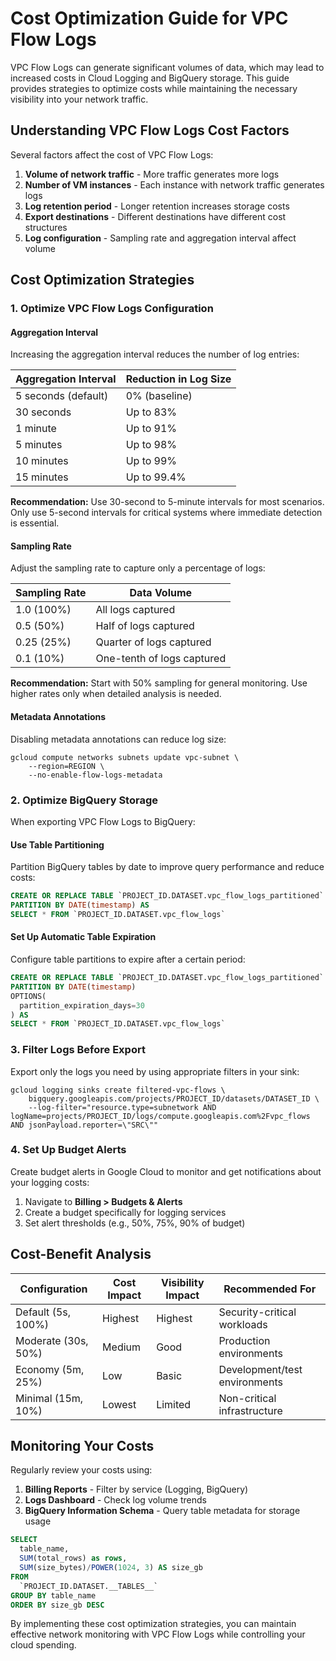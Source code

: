 # Cost Optimization Guide for VPC Flow Logs

VPC Flow Logs can generate significant volumes of data, which may lead to increased costs in Cloud Logging and BigQuery storage. This guide provides strategies to optimize costs while maintaining the necessary visibility into your network traffic.

## Understanding VPC Flow Logs Cost Factors

Several factors affect the cost of VPC Flow Logs:

1. **Volume of network traffic** - More traffic generates more logs
2. **Number of VM instances** - Each instance with network traffic generates logs
3. **Log retention period** - Longer retention increases storage costs
4. **Export destinations** - Different destinations have different cost structures
5. **Log configuration** - Sampling rate and aggregation interval affect volume

## Cost Optimization Strategies

### 1. Optimize VPC Flow Logs Configuration

#### Aggregation Interval

Increasing the aggregation interval reduces the number of log entries:

| Aggregation Interval | Reduction in Log Size |
|--------------------|----------------------|
| 5 seconds (default) | 0% (baseline) |
| 30 seconds | Up to 83% |
| 1 minute | Up to 91% |
| 5 minutes | Up to 98% |
| 10 minutes | Up to 99% |
| 15 minutes | Up to 99.4% |

**Recommendation:** Use 30-second to 5-minute intervals for most scenarios. Only use 5-second intervals for critical systems where immediate detection is essential.

#### Sampling Rate

Adjust the sampling rate to capture only a percentage of logs:

| Sampling Rate | Data Volume |
|--------------|------------|
| 1.0 (100%) | All logs captured |
| 0.5 (50%) | Half of logs captured |
| 0.25 (25%) | Quarter of logs captured |
| 0.1 (10%) | One-tenth of logs captured |

**Recommendation:** Start with 50% sampling for general monitoring. Use higher rates only when detailed analysis is needed.

#### Metadata Annotations

Disabling metadata annotations can reduce log size:

```
gcloud compute networks subnets update vpc-subnet \
    --region=REGION \
    --no-enable-flow-logs-metadata
```

### 2. Optimize BigQuery Storage

When exporting VPC Flow Logs to BigQuery:

#### Use Table Partitioning

Partition BigQuery tables by date to improve query performance and reduce costs:

```sql
CREATE OR REPLACE TABLE `PROJECT_ID.DATASET.vpc_flow_logs_partitioned`
PARTITION BY DATE(timestamp) AS
SELECT * FROM `PROJECT_ID.DATASET.vpc_flow_logs`
```

#### Set Up Automatic Table Expiration

Configure table partitions to expire after a certain period:

```sql
CREATE OR REPLACE TABLE `PROJECT_ID.DATASET.vpc_flow_logs_partitioned`
PARTITION BY DATE(timestamp)
OPTIONS(
  partition_expiration_days=30
) AS
SELECT * FROM `PROJECT_ID.DATASET.vpc_flow_logs`
```

### 3. Filter Logs Before Export

Export only the logs you need by using appropriate filters in your sink:

```
gcloud logging sinks create filtered-vpc-flows \
    bigquery.googleapis.com/projects/PROJECT_ID/datasets/DATASET_ID \
    --log-filter="resource.type=subnetwork AND logName=projects/PROJECT_ID/logs/compute.googleapis.com%2Fvpc_flows AND jsonPayload.reporter=\"SRC\""
```

### 4. Set Up Budget Alerts

Create budget alerts in Google Cloud to monitor and get notifications about your logging costs:

1. Navigate to **Billing > Budgets & Alerts**
2. Create a budget specifically for logging services
3. Set alert thresholds (e.g., 50%, 75%, 90% of budget)

## Cost-Benefit Analysis

| Configuration | Cost Impact | Visibility Impact | Recommended For |
|--------------|------------|------------------|----------------|
| Default (5s, 100%) | Highest | Highest | Security-critical workloads |
| Moderate (30s, 50%) | Medium | Good | Production environments |
| Economy (5m, 25%) | Low | Basic | Development/test environments |
| Minimal (15m, 10%) | Lowest | Limited | Non-critical infrastructure |

## Monitoring Your Costs

Regularly review your costs using:

1. **Billing Reports** - Filter by service (Logging, BigQuery)
2. **Logs Dashboard** - Check log volume trends
3. **BigQuery Information Schema** - Query table metadata for storage usage

```sql
SELECT
  table_name,
  SUM(total_rows) as rows,
  SUM(size_bytes)/POWER(1024, 3) AS size_gb
FROM
  `PROJECT_ID.DATASET.__TABLES__`
GROUP BY table_name
ORDER BY size_gb DESC
```

By implementing these cost optimization strategies, you can maintain effective network monitoring with VPC Flow Logs while controlling your cloud spending.
